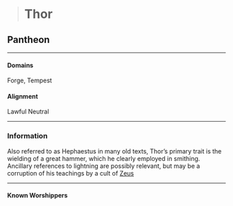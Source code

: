 ># Thor

## Pantheon 

***

#### Domains 

Forge, Tempest

#### Alignment

Lawful Neutral

***

### Information

Also referred to as Hephaestus in many old texts, Thor’s primary trait is the wielding of a great hammer, which he clearly employed in smithing. Ancillary references to lightning are possibly relevant, but may be a corruption of his teachings by a cult of [Zeus](Zeus.md)

***

#### Known Worshippers

